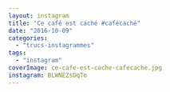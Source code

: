 ```yaml
---
layout: instagram
title: "Ce café est caché #cafécaché"
date: "2016-10-09"
categories: 
  - "trucs-instagrammes"
tags: 
  - "instagram"
coverImage: ce-cafe-est-cache-cafecache.jpg
instagram: BLWNEZsDqTo
---
```

